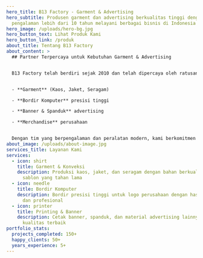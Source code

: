 ```yaml
---
hero_title: B13 Factory - Garment & Advertising
hero_subtitle: Produsen garment dan advertising berkualitas tinggi dengan
  pengalaman lebih dari 10 tahun melayani berbagai bisnis di Indonesia
hero_image: /uploads/hero-bg.jpg
hero_button_text: Lihat Produk Kami
hero_button_link: /produk
about_title: Tentang B13 Factory
about_content: >
  ## Partner Terpercaya untuk Kebutuhan Garment & Advertising


  B13 Factory telah berdiri sejak 2010 dan telah dipercaya oleh ratusan client dari berbagai industri. Kami mengkhususkan diri dalam produksi:


  - **Garment** (Kaos, Jaket, Seragam)

  - **Bordir Komputer** presisi tinggi

  - **Banner & Spanduk** advertising

  - **Merchandise** perusahaan


  Dengan tim yang berpengalaman dan peralatan modern, kami berkomitmen memberikan hasil terbaik untuk setiap project.
about_image: /uploads/about-image.jpg
services_title: Layanan Kami
services:
  - icon: shirt
    title: Garment & Konveksi
    description: Produksi kaos, jaket, dan seragam dengan bahan berkualitas dan
      sablon yang tahan lama
  - icon: needle
    title: Bordir Komputer
    description: Bordir presisi tinggi untuk logo perusahaan dengan hasil yang rapi
      dan profesional
  - icon: printer
    title: Printing & Banner
    description: Cetak banner, spanduk, dan material advertising lainnya dengan
      kualitas terbaik
portfolio_stats:
  projects_completed: 150+
  happy_clients: 50+
  years_experience: 5+
---
```

